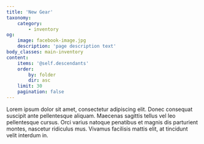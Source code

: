 ```yaml
---
title: 'New Gear'
taxonomy:
    category:
        - inventory
og:
    image: facebook-image.jpg
    description: 'page description text'
body_classes: main-inventory
content:
    items: '@self.descendants'
    order:
        by: folder
        dir: asc
    limit: 30
    pagination: false
---
```


Lorem ipsum dolor sit amet, consectetur adipiscing elit. Donec consequat suscipit ante pellentesque aliquam. Maecenas sagittis tellus vel leo pellentesque cursus. Orci varius natoque penatibus et magnis dis parturient montes, nascetur ridiculus mus. Vivamus facilisis mattis elit, at tincidunt velit interdum in.

